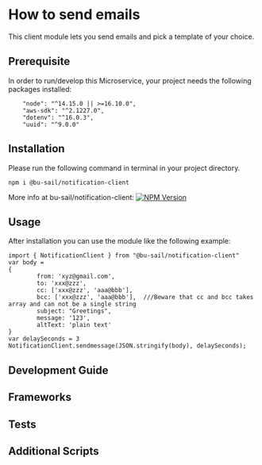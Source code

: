 # How to send emails

This client module lets you send emails and pick a template of your choice.

## Prerequisite

In order to run/develop this Microservice, your project needs the following packages installed:

```
    "node": "^14.15.0 || >=16.10.0",
    "aws-sdk": "^2.1227.0",
    "dotenv": "^16.0.3",
    "uuid": "^9.0.0"
```

## Installation

Please run the following command in terminal in your project directory.

```
npm i @bu-sail/notification-client
```
More info at bu-sail/notification-client: <a href="https://www.npmjs.com/package/@bu-sail/notification-client" target="_blank"><img src="https://img.shields.io/npm/v/@nestjs/core.svg" alt="NPM Version" /></a>

## Usage

After installation you can use the module like the following example:

```
import { NotificationClient } from "@bu-sail/notification-client"
var body =
{
        from: 'xyz@gmail.com',
        to: 'xxx@zzz',
        cc: ['xxx@zzz', 'aaa@bbb'],
        bcc: ['xxx@zzz', 'aaa@bbb'],  ///Beware that cc and bcc takes array and can not be a single string
        subject: "Greetings",
        message: '123',
        altText: 'plain text'
}
var delaySeconds = 3
NotificationClient.sendmessage(JSON.stringify(body), delaySeconds);
```

## Development Guide
## Frameworks
## Tests

## Additional Scripts
